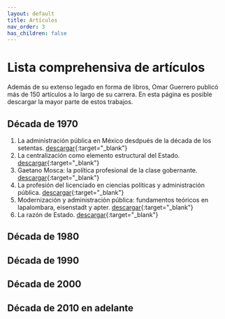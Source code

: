 ```yaml
---
layout: default
title: Artículos
nav_order: 3
has_children: false
---
```


# Lista comprehensiva de artículos

Además de su extenso legado en forma de libros, Omar Guerrero publicó más de 150 artículos a lo largo de su carrera. En esta página es posible descargar la mayor parte de estos trabajos.

## Década de 1970
1. La administración pública en México desdpués de la década de los setentas. [descargar](/pdfs/articulos/1970/APmexSetenta.pdf){:target="_blank"}
2. La centralización como elemento estructural del Estado. [descargar](/pdfs/articulos/1970/CentralizacionEstatalSXIX.pdf){:target="_blank"}
3. Gaetano Mosca: la política profesional de la clase gobernante. [descargar](/pdfs/articulos/1970/GaetanoMosca.pdf){:target="_blank"}
4. La profesión del licenciado en ciencias políticas y administración pública. [descargar](/pdfs/articulos/1970/LicCPyAP.pdf){:target="_blank"}
5. Modernización y administración pública: fundamentos teóricos en lapalombara, eisenstadt y apter. [descargar](/pdfs/articulos/1970/ModerAP.pdf){:target="_blank"}
6. La razón de Estado. [descargar](/pdfs/articulos/1970/RazonEstado1.pdf){:target="_blank"}



## Década de 1980

## Década de 1990

## Década de 2000

## Década de 2010 en adelante
